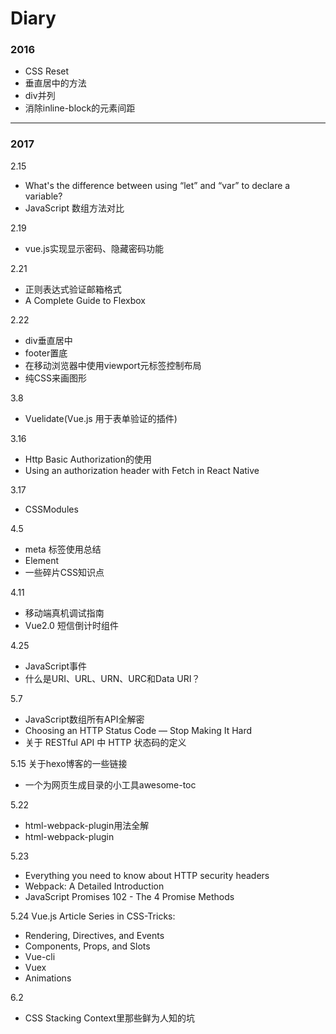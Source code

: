 # Diary

### 2016

- CSS Reset
- 垂直居中的方法
- div并列
- 消除inline-block的元素间距

---

### 2017

2.15
- What's the difference between using “let” and “var” to declare a variable?
- JavaScript 数组方法对比

2.19
- vue.js实现显示密码、隐藏密码功能

2.21
- 正则表达式验证邮箱格式
- A Complete Guide to Flexbox

2.22
- div垂直居中
- footer置底
- 在移动浏览器中使用viewport元标签控制布局
- 纯CSS来画图形

3.8
- Vuelidate(Vue.js 用于表单验证的插件)

3.16
- Http Basic Authorization的使用
- Using an authorization header with Fetch in React Native

3.17
- CSSModules

4.5
- meta 标签使用总结
- Element
- 一些碎片CSS知识点

4.11
- 移动端真机调试指南
- Vue2.0 短信倒计时组件

4.25
- JavaScript事件
- 什么是URI、URL、URN、URC和Data URI？

5.7
- JavaScript数组所有API全解密
- Choosing an HTTP Status Code — Stop Making It Hard
- 关于 RESTful API 中 HTTP 状态码的定义

5.15 关于hexo博客的一些链接
- 一个为网页生成目录的小工具awesome-toc

5.22
- html-webpack-plugin用法全解
- html-webpack-plugin

5.23
- Everything you need to know about HTTP security headers
- Webpack: A Detailed Introduction
- JavaScript Promises 102 - The 4 Promise Methods

5.24 Vue.js
Article Series in CSS-Tricks:
- Rendering, Directives, and Events
- Components, Props, and Slots
- Vue-cli
- Vuex
- Animations

6.2
- CSS Stacking Context里那些鲜为人知的坑
